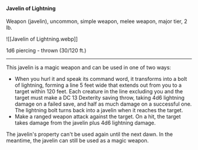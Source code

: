 #### Javelin of Lightning

Weapon (javelin), uncommon, simple weapon, melee weapon, major tier, 2 lb.

![[Javelin of Lightning.webp]]

1d6 piercing  - thrown (30/120 ft.)

---

This javelin is a magic weapon and can be used in one of two ways: 

- When you hurl it and speak its command word, it transforms into a bolt of lightning, forming a line 5 feet wide that extends out from you to a target within 120 feet. Each creature in the line excluding you and the target must make a DC 13 Dexterity saving throw, taking 4d6 lightning damage on a failed save, and half as much damage on a successful one. The lightning bolt turns back into a javelin when it reaches the target. 
- Make a ranged weapon attack against the target. On a hit, the target takes damage from the javelin plus 4d6 lightning damage.

The javelin's property can't be used again until the next dawn. In the meantime, the javelin can still be used as a magic weapon.
